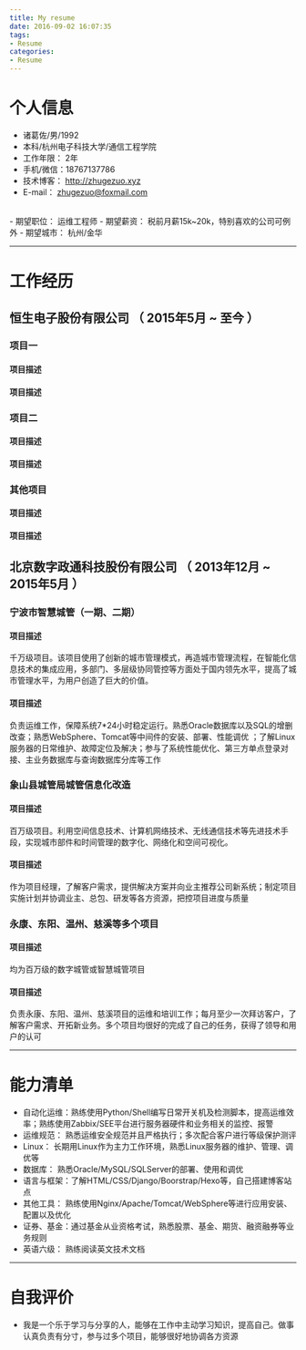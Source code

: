 ```yaml
---
title: My resume
date: 2016-09-02 16:07:35
tags: 
- Resume
categories:
- Resume
---
```


# 个人信息
 - 诸葛佐/男/1992
 - 本科/杭州电子科技大学/通信工程学院
 - 工作年限： 2年
 - 手机/微信：18767137786
 - 技术博客： http://zhugezuo.xyz  
 - E-mail： zhugezuo@foxmail.com
 <br /> 
 - 期望职位： 运维工程师
 - 期望薪资： 税前月薪15k~20k，特别喜欢的公司可例外
 - 期望城市： 杭州/金华

---

# 工作经历

## 恒生电子股份有限公司 （ 2015年5月 ~ 至今 ）

### 项目一
#### **项目描述**
#### **项目描述**

### 项目二
#### **项目描述**
#### **项目描述**

### 其他项目
#### **项目描述**
#### **项目描述**
 
## 北京数字政通科技股份有限公司 （ 2013年12月 ~ 2015年5月 ）

### 宁波市智慧城管（一期、二期）
#### **项目描述**
千万级项目。该项目使用了创新的城市管理模式，再造城市管理流程，在智能化信息技术的集成应用，多部门、多层级协同管控等方面处于国内领先水平，提高了城市管理水平，为用户创造了巨大的价值。
#### **项目描述**
负责运维工作，保障系统7*24小时稳定运行。熟悉Oracle数据库以及SQL的增删改查；熟悉WebSphere、Tomcat等中间件的安装、部署、性能调优 ；了解Linux服务器的日常维护、故障定位及解决；参与了系统性能优化、第三方单点登录对接、主业务数据库与查询数据库分库等工作

### 象山县城管局城管信息化改造
#### **项目描述**
百万级项目。利用空间信息技术、计算机网络技术、无线通信技术等先进技术手段，实现城市部件和时间管理的数字化、网络化和空间可视化。
#### **项目描述**
作为项目经理，了解客户需求，提供解决方案并向业主推荐公司新系统；制定项目实施计划并协调业主、总包、研发等各方资源，把控项目进度与质量

### 永康、东阳、温州、慈溪等多个项目
#### **项目描述**
均为百万级的数字城管或智慧城管项目
#### **项目描述**
负责永康、东阳、温州、慈溪项目的运维和培训工作；每月至少一次拜访客户，了解客户需求、开拓新业务。多个项目均很好的完成了自己的任务，获得了领导和用户的认可

---

# 能力清单

 - 自动化运维：熟练使用Python/Shell编写日常开关机及检测脚本，提高运维效率；熟练使用Zabbix/SEE平台进行服务器硬件和业务相关的监控、报警
 - 运维规范：  熟悉运维安全规范并且严格执行；多次配合客户进行等级保护测评
 - Linux：     长期用Linux作为主力工作环境，熟悉Linux服务器的维护、管理、调优等
 - 数据库：    熟悉Oracle/MySQL/SQLServer的部署、使用和调优
 - 语言与框架：了解HTML/CSS/Django/Boorstrap/Hexo等，自己搭建博客站点
 - 其他工具：  熟练使用Nginx/Apache/Tomcat/WebSphere等进行应用安装、配置以及优化
 - 证券、基金：通过基金从业资格考试，熟悉股票、基金、期货、融资融券等业务规则
 - 英语六级：  熟练阅读英文技术文档

---
# 自我评价 
 - 我是一个乐于学习与分享的人，能够在工作中主动学习知识，提高自己。做事认真负责有分寸，参与过多个项目，能够很好地协调各方资源
